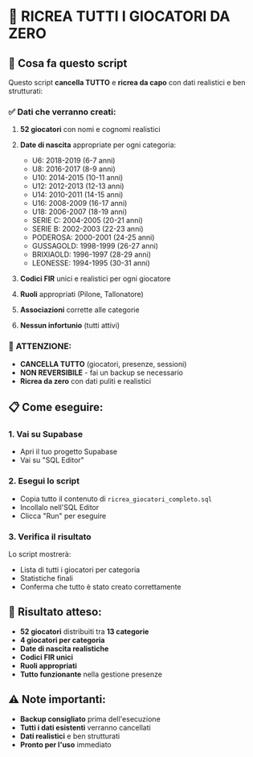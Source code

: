 # 🔄 RICREA TUTTI I GIOCATORI DA ZERO

## 🎯 Cosa fa questo script

Questo script **cancella TUTTO** e **ricrea da capo** con dati realistici e ben strutturati:

### ✅ **Dati che verranno creati:**

1. **52 giocatori** con nomi e cognomi realistici
2. **Date di nascita** appropriate per ogni categoria:
   - U6: 2018-2019 (6-7 anni)
   - U8: 2016-2017 (8-9 anni)
   - U10: 2014-2015 (10-11 anni)
   - U12: 2012-2013 (12-13 anni)
   - U14: 2010-2011 (14-15 anni)
   - U16: 2008-2009 (16-17 anni)
   - U18: 2006-2007 (18-19 anni)
   - SERIE C: 2004-2005 (20-21 anni)
   - SERIE B: 2002-2003 (22-23 anni)
   - PODEROSA: 2000-2001 (24-25 anni)
   - GUSSAGOLD: 1998-1999 (26-27 anni)
   - BRIXIAOLD: 1996-1997 (28-29 anni)
   - LEONESSE: 1994-1995 (30-31 anni)

3. **Codici FIR** unici e realistici per ogni giocatore
4. **Ruoli** appropriati (Pilone, Tallonatore)
5. **Associazioni** corrette alle categorie
6. **Nessun infortunio** (tutti attivi)

### 🚨 **ATTENZIONE:**
- **CANCELLA TUTTO** (giocatori, presenze, sessioni)
- **NON REVERSIBILE** - fai un backup se necessario
- **Ricrea da zero** con dati puliti e realistici

## 📋 Come eseguire:

### 1. Vai su Supabase
- Apri il tuo progetto Supabase
- Vai su "SQL Editor"

### 2. Esegui lo script
- Copia tutto il contenuto di `ricrea_giocatori_completo.sql`
- Incollalo nell'SQL Editor
- Clicca "Run" per eseguire

### 3. Verifica il risultato
Lo script mostrerà:
- Lista di tutti i giocatori per categoria
- Statistiche finali
- Conferma che tutto è stato creato correttamente

## 🎉 Risultato atteso:

- **52 giocatori** distribuiti tra **13 categorie**
- **4 giocatori per categoria**
- **Date di nascita realistiche**
- **Codici FIR unici**
- **Ruoli appropriati**
- **Tutto funzionante** nella gestione presenze

## ⚠️ Note importanti:

- **Backup consigliato** prima dell'esecuzione
- **Tutti i dati esistenti** verranno cancellati
- **Dati realistici** e ben strutturati
- **Pronto per l'uso** immediato













